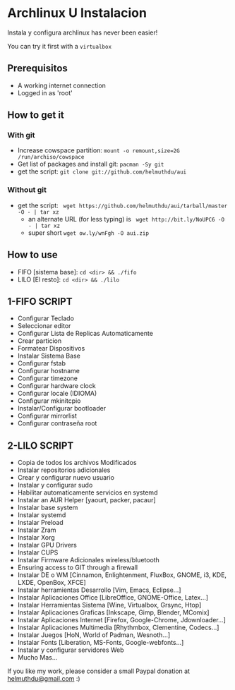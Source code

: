 # Archlinux U Instalacion

Instala y configura archlinux has never been easier!

You can try it first with a `virtualbox`

## Prerequisitos

- A working internet connection
- Logged in as 'root'

## How to get it
### With git
- Increase cowspace partition: `mount -o remount,size=2G /run/archiso/cowspace`
- Get list of packages and install git: `pacman -Sy git`
- get the script: `git clone git://github.com/helmuthdu/aui`

### Without git
- get the script: ` wget https://github.com/helmuthdu/aui/tarball/master -O - | tar xz`
    - an alternate URL (for less typing) is ` wget http://bit.ly/NoUPC6 -O - | tar xz`
    - super short `wget ow.ly/wnFgh -O aui.zip`

## How to use
- FIFO [sistema base]: `cd <dir> && ./fifo`
- LILO [El resto]: `cd <dir> && ./lilo`

## 1-FIFO SCRIPT
- Configurar Teclado
- Seleccionar editor
- Configurar Lista de Replicas Automaticamente
- Crear particion
- Formatear Dispositivos
- Instalar Sistema Base
- Configurar fstab
- Configurar hostname
- Configurar timezone
- Configurar hardware clock
- Configurar locale (IDIOMA)
- Configurar mkinitcpio
- Instalar/Configurar bootloader
- Configurar mirrorlist
- Configurar contraseña root

## 2-LILO SCRIPT
- Copia de todos los archivos Modificados
- Instalar repositorios adicionales
- Crear y configurar nuevo usuario
- Instalar y configurar sudo
- Habilitar automaticamente servicios en systemd
- Instalar an AUR Helper [yaourt, packer, pacaur]
- Instalar base system
- Instalar systemd
- Instalar Preload
- Instalar Zram
- Instalar Xorg
- Instalar GPU Drivers
- Instalar CUPS
- Instalar Firmware Adicionales wireless/bluetooth
- Ensuring access to GIT through a firewall
- Instalar DE o WM [Cinnamon, Enlightenment, FluxBox, GNOME, i3, KDE, LXDE, OpenBox, XFCE]
- Instalar herramientas Desarrollo [Vim, Emacs, Eclipse...]
- Instalar Aplicaciones Office [LibreOffice, GNOME-Office, Latex...]
- Instalar Herramientas Sistema [Wine, Virtualbox, Grsync, Htop]
- Instalar Aplicaciones Graficas [Inkscape, Gimp, Blender, MComix]
- Instalar Aplicaciones Internet [Firefox, Google-Chrome, Jdownloader...]
- Instalar Aplicaciones Multimedia [Rhythmbox, Clementine, Codecs...]
- Instalar Juegos [HoN, World of Padman, Wesnoth...]
- Instalar Fonts [Liberation, MS-Fonts, Google-webfonts...]
- Instalar y configurar servidores Web
- Mucho Mas...

If you like my work, please consider a small Paypal donation at helmuthdu@gmail.com :)
